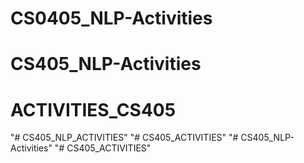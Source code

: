 # CS0405_NLP-Activities
# CS405_NLP-Activities
# ACTIVITIES_CS405
"# CS405_NLP_ACTIVITIES" 
"# CS405_ACTIVITIES" 
"# CS405_NLP-Activities" 
"# CS405_ACTIVITIES" 
